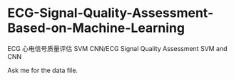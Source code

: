 # ECG-Signal-Quality-Assessment-Based-on-Machine-Learning
ECG 心电信号质量评估 SVM CNN/ECG Signal Quality Assessment SVM and CNN

Ask me for the data file.
